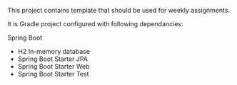 This project contains template that should be used for weekly assignments. 

It is Gradle project configured with following dependancies:

Spring Boot
* H2 In-memory database
* Spring Boot Starter JPA
* Spring Boot Starter Web
* Spring Boot Starter Test


